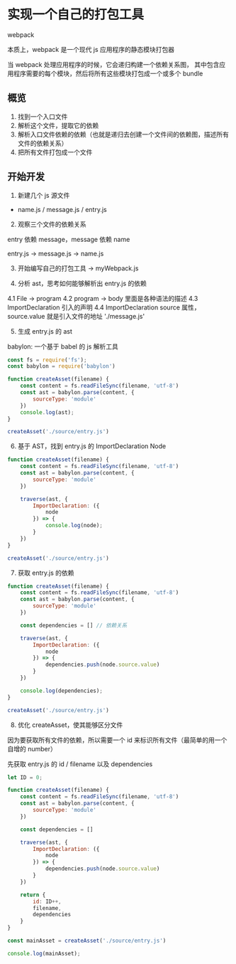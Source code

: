# 实现一个自己的打包工具

webpack

本质上，webpack 是一个现代 js 应用程序的静态模块打包器

当 webpack 处理应用程序的时候，它会递归构建一个依赖关系图，
其中包含应用程序需要的每个模块，然后将所有这些模块打包成一个或多个 bundle



## 概览

1. 找到一个入口文件
2. 解析这个文件，提取它的依赖
3. 解析入口文件依赖的依赖（也就是递归去创建一个文件间的依赖图，描述所有文件的依赖关系）
4. 把所有文件打包成一个文件


## 开始开发

1. 新建几个 js 源文件

* name.js / message.js / entry.js

2. 观察三个文件的依赖关系

entry 依赖 message，message 依赖 name

entry.js -> message.js -> name.js

3. 开始编写自己的打包工具 -> myWebpack.js

4. 分析 ast，思考如何能够解析出 entry.js 的依赖

4.1 File -> program
4.2 program -> body 里面是各种语法的描述
4.3 ImportDeclaration 引入的声明
4.4 ImportDeclaration source 属性，source.value 就是引入文件的地址 './message.js'

5. 生成 entry.js 的 ast

babylon: 一个基于 babel 的 js 解析工具

```js
const fs = require('fs');
const babylon = require('babylon')

function createAsset(filename) {
    const content = fs.readFileSync(filename, 'utf-8')
    const ast = babylon.parse(content, {
        sourceType: 'module'
    })
    console.log(ast);
}

createAsset('./source/entry.js')
```

6. 基于 AST，找到 entry.js 的 ImportDeclaration Node

```js
function createAsset(filename) {
    const content = fs.readFileSync(filename, 'utf-8')
    const ast = babylon.parse(content, {
        sourceType: 'module'
    })

    traverse(ast, {
        ImportDeclaration: ({
            node
        }) => {
            console.log(node);
        }
    })
}

createAsset('./source/entry.js')
```

7. 获取 entry.js 的依赖

```js
function createAsset(filename) {
    const content = fs.readFileSync(filename, 'utf-8')
    const ast = babylon.parse(content, {
        sourceType: 'module'
    })

    const dependencies = [] // 依赖关系

    traverse(ast, {
        ImportDeclaration: ({
            node
        }) => {
            dependencies.push(node.source.value)
        }
    })

    console.log(dependencies);
}

createAsset('./source/entry.js')
```

8. 优化 createAsset，使其能够区分文件

因为要获取所有文件的依赖，所以需要一个 id 来标识所有文件（最简单的用一个自增的 number）

先获取 entry.js 的 id / filename 以及 dependencies

```js
let ID = 0;

function createAsset(filename) {
    const content = fs.readFileSync(filename, 'utf-8')
    const ast = babylon.parse(content, {
        sourceType: 'module'
    })

    const dependencies = []

    traverse(ast, {
        ImportDeclaration: ({
            node
        }) => {
            dependencies.push(node.source.value)
        }
    })

    return {
        id: ID++,
        filename,
        dependencies
    }
}

const mainAsset = createAsset('./source/entry.js')

console.log(mainAsset);
```














